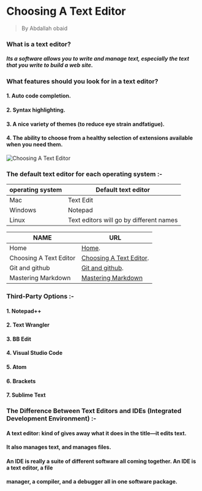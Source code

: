# Choosing A Text Editor 
> By Abdallah obaid
### What is a text editor?
##### Its a software allows you to write and manage text, especially the text that you write to build a web site.
### What features should you look for in a text editor?
#### 1. Auto code completion.
#### 2. Syntax highlighting.
#### 3. A nice variety of themes (to reduce eye strain andfatigue).
#### 4. The ability to choose from a healthy selection of extensions available when you need them.
![Choosing A Text Editor](https://upload.wikimedia.org/wikipedia/commons/0/03/Suplemon-v0.1.51-multi-cursor-editing.gif)

### The default text editor for each operating system :-

**operating system** | **Default text editor**
------------ | -------------
Mac | Text Edit
Windows | Notepad
Linux | Text editors will go by different names

**NAME** | **URL**
------------ | -------------
Home | [Home](https://abdallah-obaid.github.io/learning-journal/).
Choosing A Text Editor | [Choosing A Text Editor](https://abdallah-obaid.github.io/learning-journal/choosing-A-Text-Editor).
Git and github | [Git and github](https://abdallah-obaid.github.io/learning-journal/git-and-github).
Mastering Markdown | [Mastering Markdown](https://abdallah-obaid.github.io/learning-journal/mastering-Markdown)

### Third-Party Options :-
#### 1. Notepad++
#### 2. Text Wrangler
#### 3. BB Edit
#### 4. Visual Studio Code
#### 5. Atom
#### 6. Brackets
#### 7. Sublime Text

### The Difference Between Text Editors and IDEs (Integrated Development Environment) :-
#### A text editor: kind of gives away what it does in the title—it edits text.
#### It also manages text, and manages files.
#### An IDE is really a suite of different software all coming together. An IDE is a text editor, a file
#### manager, a compiler, and a debugger all in one software package.

